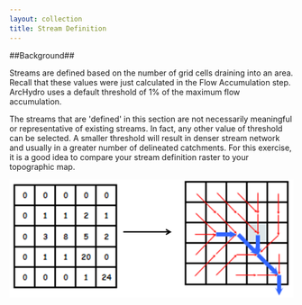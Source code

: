 ```yaml
---
layout: collection
title: Stream Definition
---
```


##Background##

Streams are defined based on the number of grid cells draining into an area. Recall that these values were just calculated in the Flow Accumulation step. ArcHydro uses a default threshold of 1% of the maximum flow 
accumulation. 

The streams that are 'defined' in this section are not necessarily meaningful or representative of existing streams. In fact, any other value of threshold can be selected. A smaller threshold will result in denser stream network and usually in a greater number of delineated 
catchments. For this exercise, it is a good idea to compare your stream definition raster to your topographic map.

<a href="/pictures/StreamDefinition.png"><img src="/pictures/StreamDefinition.png"></a>
